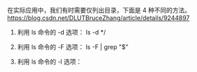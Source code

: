 
在实际应用中，我们有时需要仅列出目录，下面是 4 种不同的方法。
https://blog.csdn.net/DLUTBruceZhang/article/details/9244897

1. 利用 ls 命令的 -d 选项：
		ls -d */
		
2. 利用 ls 命令的 -F 选项：
		ls -F | grep "$"
		
3. 利用 ls 命令的 -l 选项：


